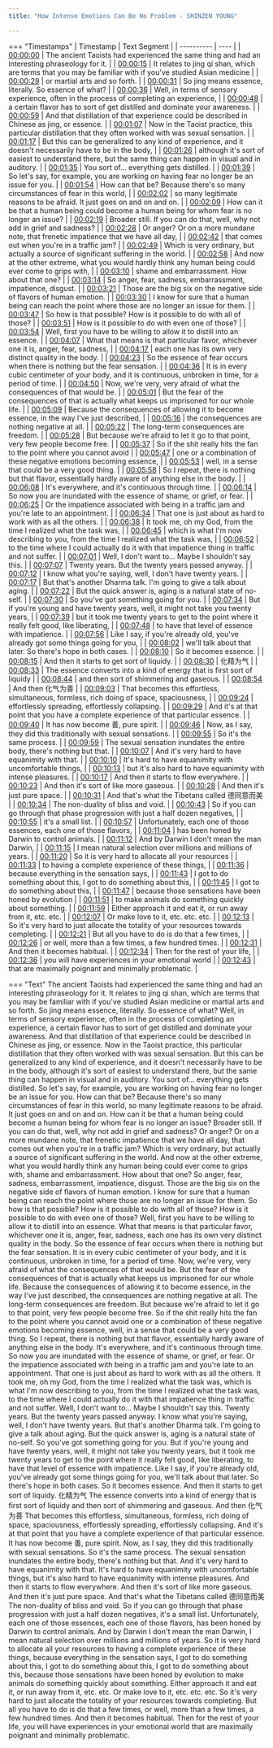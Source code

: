 ```yaml
---
title: "How Intense Emotions Can Be No Problem - SHINZEN YOUNG"

---
```

=== "Timestamps"
    | Timestamp | Text Segment |
    | ---------- | ----  |
    | [00:00:00](https://www.youtube.com/watch?v=lD1ny_Q8sKo&t=0) |  The ancient Taoists had experienced the same thing and had an interesting phraseology for it. |
    | [00:00:15](https://www.youtube.com/watch?v=lD1ny_Q8sKo&t=15) |  It relates to jing qi shan, which are terms that you may be familiar with if you've studied Asian medicine |
    | [00:00:29](https://www.youtube.com/watch?v=lD1ny_Q8sKo&t=29) |  or martial arts and so forth. |
    | [00:00:31](https://www.youtube.com/watch?v=lD1ny_Q8sKo&t=31) |  So jing means essence, literally. So essence of what? |
    | [00:00:36](https://www.youtube.com/watch?v=lD1ny_Q8sKo&t=36) |  Well, in terms of sensory experience, often in the process of completing an experience, |
    | [00:00:48](https://www.youtube.com/watch?v=lD1ny_Q8sKo&t=48) |  a certain flavor has to sort of get distilled and dominate your awareness. |
    | [00:00:59](https://www.youtube.com/watch?v=lD1ny_Q8sKo&t=59) |  And that distillation of that experience could be described in Chinese as jing, or essence. |
    | [00:01:07](https://www.youtube.com/watch?v=lD1ny_Q8sKo&t=67) |  Now in the Taoist practice, this particular distillation that they often worked with was sexual sensation. |
    | [00:01:17](https://www.youtube.com/watch?v=lD1ny_Q8sKo&t=77) |  But this can be generalized to any kind of experience, and it doesn't necessarily have to be in the body, |
    | [00:01:26](https://www.youtube.com/watch?v=lD1ny_Q8sKo&t=86) |  although it's sort of easiest to understand there, but the same thing can happen in visual and in auditory. |
    | [00:01:35](https://www.youtube.com/watch?v=lD1ny_Q8sKo&t=95) |  You sort of... everything gets distilled. |
    | [00:01:39](https://www.youtube.com/watch?v=lD1ny_Q8sKo&t=99) |  So let's say, for example, you are working on having fear no longer be an issue for you. |
    | [00:01:54](https://www.youtube.com/watch?v=lD1ny_Q8sKo&t=114) |  How can that be? Because there's so many circumstances of fear in this world, |
    | [00:02:02](https://www.youtube.com/watch?v=lD1ny_Q8sKo&t=122) |  so many legitimate reasons to be afraid. It just goes on and on and on. |
    | [00:02:09](https://www.youtube.com/watch?v=lD1ny_Q8sKo&t=129) |  How can it be that a human being could become a human being for whom fear is no longer an issue? |
    | [00:02:19](https://www.youtube.com/watch?v=lD1ny_Q8sKo&t=139) |  Broader still. If you can do that, well, why not add in grief and sadness? |
    | [00:02:28](https://www.youtube.com/watch?v=lD1ny_Q8sKo&t=148) |  Or anger? Or on a more mundane note, that frenetic impatience that we have all day, |
    | [00:02:42](https://www.youtube.com/watch?v=lD1ny_Q8sKo&t=162) |  that comes out when you're in a traffic jam? |
    | [00:02:49](https://www.youtube.com/watch?v=lD1ny_Q8sKo&t=169) |  Which is very ordinary, but actually a source of significant suffering in the world. |
    | [00:02:58](https://www.youtube.com/watch?v=lD1ny_Q8sKo&t=178) |  And now at the other extreme, what you would hardly think any human being could ever come to grips with, |
    | [00:03:10](https://www.youtube.com/watch?v=lD1ny_Q8sKo&t=190) |  shame and embarrassment. How about that one? |
    | [00:03:14](https://www.youtube.com/watch?v=lD1ny_Q8sKo&t=194) |  So anger, fear, sadness, embarrassment, impatience, disgust. |
    | [00:03:21](https://www.youtube.com/watch?v=lD1ny_Q8sKo&t=201) |  Those are the big six on the negative side of flavors of human emotion. |
    | [00:03:30](https://www.youtube.com/watch?v=lD1ny_Q8sKo&t=210) |  I know for sure that a human being can reach the point where those are no longer an issue for them. |
    | [00:03:47](https://www.youtube.com/watch?v=lD1ny_Q8sKo&t=227) |  So how is that possible? How is it possible to do with all of those? |
    | [00:03:51](https://www.youtube.com/watch?v=lD1ny_Q8sKo&t=231) |  How is it possible to do with even one of those? |
    | [00:03:54](https://www.youtube.com/watch?v=lD1ny_Q8sKo&t=234) |  Well, first you have to be willing to allow it to distill into an essence. |
    | [00:04:07](https://www.youtube.com/watch?v=lD1ny_Q8sKo&t=247) |  What that means is that particular favor, whichever one it is, anger, fear, sadness, |
    | [00:04:17](https://www.youtube.com/watch?v=lD1ny_Q8sKo&t=257) |  each one has its own very distinct quality in the body. |
    | [00:04:23](https://www.youtube.com/watch?v=lD1ny_Q8sKo&t=263) |  So the essence of fear occurs when there is nothing but the fear sensation. |
    | [00:04:36](https://www.youtube.com/watch?v=lD1ny_Q8sKo&t=276) |  It is in every cubic centimeter of your body, and it is continuous, unbroken in time, for a period of time. |
    | [00:04:50](https://www.youtube.com/watch?v=lD1ny_Q8sKo&t=290) |  Now, we're very, very afraid of what the consequences of that would be. |
    | [00:05:01](https://www.youtube.com/watch?v=lD1ny_Q8sKo&t=301) |  But the fear of the consequences of that is actually what keeps us imprisoned for our whole life. |
    | [00:05:09](https://www.youtube.com/watch?v=lD1ny_Q8sKo&t=309) |  Because the consequences of allowing it to become essence, in the way I've just described, |
    | [00:05:16](https://www.youtube.com/watch?v=lD1ny_Q8sKo&t=316) |  the consequences are nothing negative at all. |
    | [00:05:22](https://www.youtube.com/watch?v=lD1ny_Q8sKo&t=322) |  The long-term consequences are freedom. |
    | [00:05:28](https://www.youtube.com/watch?v=lD1ny_Q8sKo&t=328) |  But because we're afraid to let it go to that point, very few people become free. |
    | [00:05:37](https://www.youtube.com/watch?v=lD1ny_Q8sKo&t=337) |  So if the shit really hits the fan to the point where you cannot avoid |
    | [00:05:47](https://www.youtube.com/watch?v=lD1ny_Q8sKo&t=347) |  one or a combination of these negative emotions becoming essence, |
    | [00:05:53](https://www.youtube.com/watch?v=lD1ny_Q8sKo&t=353) |  well, in a sense that could be a very good thing. |
    | [00:05:58](https://www.youtube.com/watch?v=lD1ny_Q8sKo&t=358) |  So I repeat, there is nothing but that flavor, essentially hardly aware of anything else in the body. |
    | [00:06:08](https://www.youtube.com/watch?v=lD1ny_Q8sKo&t=368) |  It's everywhere, and it's continuous through time. |
    | [00:06:14](https://www.youtube.com/watch?v=lD1ny_Q8sKo&t=374) |  So now you are inundated with the essence of shame, or grief, or fear. |
    | [00:06:25](https://www.youtube.com/watch?v=lD1ny_Q8sKo&t=385) |  Or the impatience associated with being in a traffic jam and you're late to an appointment. |
    | [00:06:34](https://www.youtube.com/watch?v=lD1ny_Q8sKo&t=394) |  That one is just about as hard to work with as all the others. |
    | [00:06:38](https://www.youtube.com/watch?v=lD1ny_Q8sKo&t=398) |  It took me, oh my God, from the time I realized what the task was, |
    | [00:06:45](https://www.youtube.com/watch?v=lD1ny_Q8sKo&t=405) |  which is what I'm now describing to you, from the time I realized what the task was, |
    | [00:06:52](https://www.youtube.com/watch?v=lD1ny_Q8sKo&t=412) |  to the time where I could actually do it with that impatience thing in traffic and not suffer. |
    | [00:07:01](https://www.youtube.com/watch?v=lD1ny_Q8sKo&t=421) |  Well, I don't want to... Maybe I shouldn't say this. |
    | [00:07:07](https://www.youtube.com/watch?v=lD1ny_Q8sKo&t=427) |  Twenty years. But the twenty years passed anyway. |
    | [00:07:12](https://www.youtube.com/watch?v=lD1ny_Q8sKo&t=432) |  I know what you're saying, well, I don't have twenty years. |
    | [00:07:17](https://www.youtube.com/watch?v=lD1ny_Q8sKo&t=437) |  But that's another Dharma talk. I'm going to give a talk about aging. |
    | [00:07:22](https://www.youtube.com/watch?v=lD1ny_Q8sKo&t=442) |  But the quick answer is, aging is a natural state of no-self. |
    | [00:07:30](https://www.youtube.com/watch?v=lD1ny_Q8sKo&t=450) |  So you've got something going for you. |
    | [00:07:34](https://www.youtube.com/watch?v=lD1ny_Q8sKo&t=454) |  But if you're young and have twenty years, well, it might not take you twenty years, |
    | [00:07:39](https://www.youtube.com/watch?v=lD1ny_Q8sKo&t=459) |  but it took me twenty years to get to the point where it really felt good, like liberating, |
    | [00:07:48](https://www.youtube.com/watch?v=lD1ny_Q8sKo&t=468) |  to have that level of essence with impatience. |
    | [00:07:56](https://www.youtube.com/watch?v=lD1ny_Q8sKo&t=476) |  Like I say, if you're already old, you've already got some things going for you, |
    | [00:08:02](https://www.youtube.com/watch?v=lD1ny_Q8sKo&t=482) |  we'll talk about that later. So there's hope in both cases. |
    | [00:08:10](https://www.youtube.com/watch?v=lD1ny_Q8sKo&t=490) |  So it becomes essence. |
    | [00:08:15](https://www.youtube.com/watch?v=lD1ny_Q8sKo&t=495) |  And then it starts to get sort of liquidy. |
    | [00:08:30](https://www.youtube.com/watch?v=lD1ny_Q8sKo&t=510) |  化精为气 |
    | [00:08:33](https://www.youtube.com/watch?v=lD1ny_Q8sKo&t=513) |  The essence converts into a kind of energy that is first sort of liquidy |
    | [00:08:44](https://www.youtube.com/watch?v=lD1ny_Q8sKo&t=524) |  and then sort of shimmering and gaseous. |
    | [00:08:54](https://www.youtube.com/watch?v=lD1ny_Q8sKo&t=534) |  And then 化气为善 |
    | [00:09:03](https://www.youtube.com/watch?v=lD1ny_Q8sKo&t=543) |  That becomes this effortless, simultaneous, formless, rich doing of space, spaciousness, |
    | [00:09:24](https://www.youtube.com/watch?v=lD1ny_Q8sKo&t=564) |  effortlessly spreading, effortlessly collapsing. |
    | [00:09:29](https://www.youtube.com/watch?v=lD1ny_Q8sKo&t=569) |  And it's at that point that you have a complete experience of that particular essence. |
    | [00:09:40](https://www.youtube.com/watch?v=lD1ny_Q8sKo&t=580) |  It has now become 善, pure spirit. |
    | [00:09:46](https://www.youtube.com/watch?v=lD1ny_Q8sKo&t=586) |  Now, as I say, they did this traditionally with sexual sensations. |
    | [00:09:55](https://www.youtube.com/watch?v=lD1ny_Q8sKo&t=595) |  So it's the same process. |
    | [00:09:59](https://www.youtube.com/watch?v=lD1ny_Q8sKo&t=599) |  The sexual sensation inundates the entire body, there's nothing but that. |
    | [00:10:07](https://www.youtube.com/watch?v=lD1ny_Q8sKo&t=607) |  And it's very hard to have equanimity with that. |
    | [00:10:10](https://www.youtube.com/watch?v=lD1ny_Q8sKo&t=610) |  It's hard to have equanimity with uncomfortable things, |
    | [00:10:13](https://www.youtube.com/watch?v=lD1ny_Q8sKo&t=613) |  but it's also hard to have equanimity with intense pleasures. |
    | [00:10:17](https://www.youtube.com/watch?v=lD1ny_Q8sKo&t=617) |  And then it starts to flow everywhere. |
    | [00:10:23](https://www.youtube.com/watch?v=lD1ny_Q8sKo&t=623) |  And then it's sort of like more gaseous. |
    | [00:10:28](https://www.youtube.com/watch?v=lD1ny_Q8sKo&t=628) |  And then it's just pure space. |
    | [00:10:31](https://www.youtube.com/watch?v=lD1ny_Q8sKo&t=631) |  And that's what the Tibetans called 德同意而美 |
    | [00:10:34](https://www.youtube.com/watch?v=lD1ny_Q8sKo&t=634) |  The non-duality of bliss and void. |
    | [00:10:43](https://www.youtube.com/watch?v=lD1ny_Q8sKo&t=643) |  So if you can go through that phase progression with just a half dozen negatives, |
    | [00:10:55](https://www.youtube.com/watch?v=lD1ny_Q8sKo&t=655) |  it's a small list. |
    | [00:10:57](https://www.youtube.com/watch?v=lD1ny_Q8sKo&t=657) |  Unfortunately, each one of those essences, each one of those flavors, |
    | [00:11:04](https://www.youtube.com/watch?v=lD1ny_Q8sKo&t=664) |  has been honed by Darwin to control animals. |
    | [00:11:12](https://www.youtube.com/watch?v=lD1ny_Q8sKo&t=672) |  And by Darwin I don't mean the man Darwin, |
    | [00:11:15](https://www.youtube.com/watch?v=lD1ny_Q8sKo&t=675) |  I mean natural selection over millions and millions of years. |
    | [00:11:20](https://www.youtube.com/watch?v=lD1ny_Q8sKo&t=680) |  So it is very hard to allocate all your resources |
    | [00:11:33](https://www.youtube.com/watch?v=lD1ny_Q8sKo&t=693) |  to having a complete experience of these things, |
    | [00:11:36](https://www.youtube.com/watch?v=lD1ny_Q8sKo&t=696) |  because everything in the sensation says, |
    | [00:11:43](https://www.youtube.com/watch?v=lD1ny_Q8sKo&t=703) |  I got to do something about this, I got to do something about this, |
    | [00:11:45](https://www.youtube.com/watch?v=lD1ny_Q8sKo&t=705) |  I got to do something about this, |
    | [00:11:47](https://www.youtube.com/watch?v=lD1ny_Q8sKo&t=707) |  because those sensations have been honed by evolution |
    | [00:11:51](https://www.youtube.com/watch?v=lD1ny_Q8sKo&t=711) |  to make animals do something quickly about something. |
    | [00:11:59](https://www.youtube.com/watch?v=lD1ny_Q8sKo&t=719) |  Either approach it and eat it, or run away from it, etc. etc. |
    | [00:12:07](https://www.youtube.com/watch?v=lD1ny_Q8sKo&t=727) |  Or make love to it, etc. etc. etc. |
    | [00:12:13](https://www.youtube.com/watch?v=lD1ny_Q8sKo&t=733) |  So it's very hard to just allocate the totality of your resources towards completing. |
    | [00:12:21](https://www.youtube.com/watch?v=lD1ny_Q8sKo&t=741) |  But all you have to do is do that a few times, |
    | [00:12:26](https://www.youtube.com/watch?v=lD1ny_Q8sKo&t=746) |  or well, more than a few times, a few hundred times. |
    | [00:12:31](https://www.youtube.com/watch?v=lD1ny_Q8sKo&t=751) |  And then it becomes habitual. |
    | [00:12:34](https://www.youtube.com/watch?v=lD1ny_Q8sKo&t=754) |  Then for the rest of your life, |
    | [00:12:36](https://www.youtube.com/watch?v=lD1ny_Q8sKo&t=756) |  you will have experiences in your emotional world |
    | [00:12:43](https://www.youtube.com/watch?v=lD1ny_Q8sKo&t=763) |  that are maximally poignant and minimally problematic. |

=== "Text"
     The ancient Taoists had experienced the same thing and had an interesting phraseology for it. It relates to jing qi shan, which are terms that you may be familiar with if you've studied Asian medicine or martial arts and so forth. So jing means essence, literally. So essence of what? Well, in terms of sensory experience, often in the process of completing an experience, a certain flavor has to sort of get distilled and dominate your awareness. And that distillation of that experience could be described in Chinese as jing, or essence. Now in the Taoist practice, this particular distillation that they often worked with was sexual sensation. But this can be generalized to any kind of experience, and it doesn't necessarily have to be in the body, although it's sort of easiest to understand there, but the same thing can happen in visual and in auditory. You sort of... everything gets distilled. So let's say, for example, you are working on having fear no longer be an issue for you. How can that be? Because there's so many circumstances of fear in this world, so many legitimate reasons to be afraid. It just goes on and on and on. How can it be that a human being could become a human being for whom fear is no longer an issue? Broader still. If you can do that, well, why not add in grief and sadness? Or anger? Or on a more mundane note, that frenetic impatience that we have all day, that comes out when you're in a traffic jam? Which is very ordinary, but actually a source of significant suffering in the world. And now at the other extreme, what you would hardly think any human being could ever come to grips with, shame and embarrassment. How about that one? So anger, fear, sadness, embarrassment, impatience, disgust. Those are the big six on the negative side of flavors of human emotion. I know for sure that a human being can reach the point where those are no longer an issue for them. So how is that possible? How is it possible to do with all of those? How is it possible to do with even one of those? Well, first you have to be willing to allow it to distill into an essence. What that means is that particular favor, whichever one it is, anger, fear, sadness, each one has its own very distinct quality in the body. So the essence of fear occurs when there is nothing but the fear sensation. It is in every cubic centimeter of your body, and it is continuous, unbroken in time, for a period of time. Now, we're very, very afraid of what the consequences of that would be. But the fear of the consequences of that is actually what keeps us imprisoned for our whole life. Because the consequences of allowing it to become essence, in the way I've just described, the consequences are nothing negative at all. The long-term consequences are freedom. But because we're afraid to let it go to that point, very few people become free. So if the shit really hits the fan to the point where you cannot avoid one or a combination of these negative emotions becoming essence, well, in a sense that could be a very good thing. So I repeat, there is nothing but that flavor, essentially hardly aware of anything else in the body. It's everywhere, and it's continuous through time. So now you are inundated with the essence of shame, or grief, or fear. Or the impatience associated with being in a traffic jam and you're late to an appointment. That one is just about as hard to work with as all the others. It took me, oh my God, from the time I realized what the task was, which is what I'm now describing to you, from the time I realized what the task was, to the time where I could actually do it with that impatience thing in traffic and not suffer. Well, I don't want to... Maybe I shouldn't say this. Twenty years. But the twenty years passed anyway. I know what you're saying, well, I don't have twenty years. But that's another Dharma talk. I'm going to give a talk about aging. But the quick answer is, aging is a natural state of no-self. So you've got something going for you. But if you're young and have twenty years, well, it might not take you twenty years, but it took me twenty years to get to the point where it really felt good, like liberating, to have that level of essence with impatience. Like I say, if you're already old, you've already got some things going for you, we'll talk about that later. So there's hope in both cases. So it becomes essence. And then it starts to get sort of liquidy. 化精为气 The essence converts into a kind of energy that is first sort of liquidy and then sort of shimmering and gaseous. And then 化气为善 That becomes this effortless, simultaneous, formless, rich doing of space, spaciousness, effortlessly spreading, effortlessly collapsing. And it's at that point that you have a complete experience of that particular essence. It has now become 善, pure spirit. Now, as I say, they did this traditionally with sexual sensations. So it's the same process. The sexual sensation inundates the entire body, there's nothing but that. And it's very hard to have equanimity with that. It's hard to have equanimity with uncomfortable things, but it's also hard to have equanimity with intense pleasures. And then it starts to flow everywhere. And then it's sort of like more gaseous. And then it's just pure space. And that's what the Tibetans called 德同意而美 The non-duality of bliss and void. So if you can go through that phase progression with just a half dozen negatives, it's a small list. Unfortunately, each one of those essences, each one of those flavors, has been honed by Darwin to control animals. And by Darwin I don't mean the man Darwin, I mean natural selection over millions and millions of years. So it is very hard to allocate all your resources to having a complete experience of these things, because everything in the sensation says, I got to do something about this, I got to do something about this, I got to do something about this, because those sensations have been honed by evolution to make animals do something quickly about something. Either approach it and eat it, or run away from it, etc. etc. Or make love to it, etc. etc. etc. So it's very hard to just allocate the totality of your resources towards completing. But all you have to do is do that a few times, or well, more than a few times, a few hundred times. And then it becomes habitual. Then for the rest of your life, you will have experiences in your emotional world that are maximally poignant and minimally problematic.